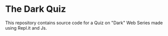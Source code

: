 # The Dark Quiz
This repository contains source code for a Quiz on "Dark" Web Series made using Repl.it and Js.

